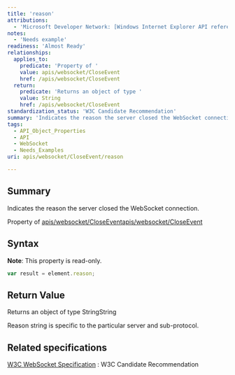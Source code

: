 ```yaml
---
title: 'reason'
attributions:
  - 'Microsoft Developer Network: [Windows Internet Explorer API reference Article](http://msdn.microsoft.com/en-us/library/ie/hh828809%28v=vs.85%29.aspx)'
notes:
  - 'Needs example'
readiness: 'Almost Ready'
relationships:
  applies_to:
    predicate: 'Property of '
    value: apis/websocket/CloseEvent
    href: /apis/websocket/CloseEvent
  return:
    predicate: 'Returns an object of type '
    value: String
    href: /apis/websocket/CloseEvent
standardization_status: 'W3C Candidate Recommendation'
summary: 'Indicates the reason the server closed the WebSocket connection.'
tags:
  - API_Object_Properties
  - API
  - WebSocket
  - Needs_Examples
uri: apis/websocket/CloseEvent/reason

---
```

## Summary

Indicates the reason the server closed the WebSocket connection.

Property of [apis/websocket/CloseEvent](/apis/websocket/CloseEvent)[apis/websocket/CloseEvent](/apis/websocket/CloseEvent)

## Syntax

**Note**: This property is read-only.

``` js
var result = element.reason;
```

## Return Value

Returns an object of type StringString

Reason string is specific to the particular server and sub-protocol.

## Related specifications

[W3C WebSocket Specification](http://www.w3.org/TR/websockets/)
:   W3C Candidate Recommendation
